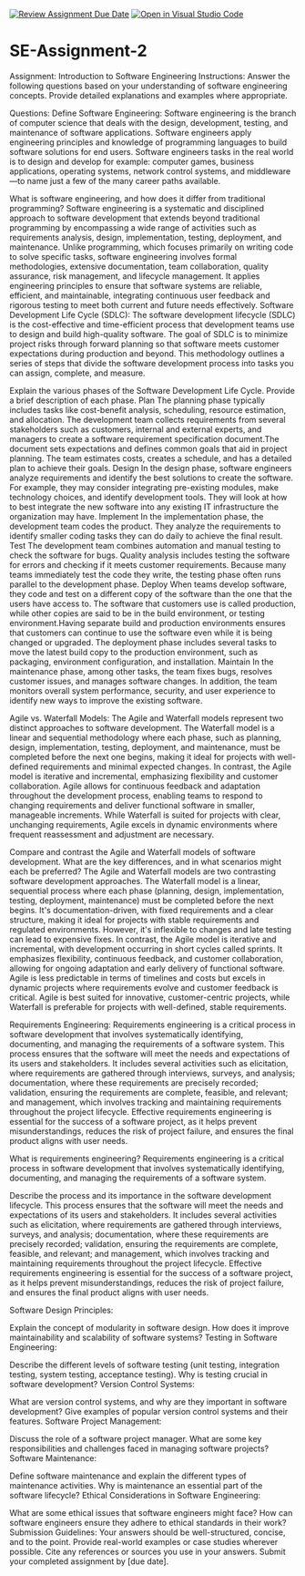 [![Review Assignment Due Date](https://classroom.github.com/assets/deadline-readme-button-24ddc0f5d75046c5622901739e7c5dd533143b0c8e959d652212380cedb1ea36.svg)](https://classroom.github.com/a/-ucQIGTc)
[![Open in Visual Studio Code](https://classroom.github.com/assets/open-in-vscode-718a45dd9cf7e7f842a935f5ebbe5719a5e09af4491e668f4dbf3b35d5cca122.svg)](https://classroom.github.com/online_ide?assignment_repo_id=15234957&assignment_repo_type=AssignmentRepo)
# SE-Assignment-2
Assignment: Introduction to Software Engineering
Instructions:
Answer the following questions based on your understanding of software engineering concepts. Provide detailed explanations and examples where appropriate.

Questions:
Define Software Engineering:
 Software engineering is the branch of computer science that deals with the design, development, testing, and maintenance of software applications. Software engineers apply engineering principles and knowledge of programming languages to build software solutions for end users. Software engineers tasks  in the real world is to design and develop for example: computer games, business applications, operating systems, network control systems, and middleware—to name just a few of the many career paths available.

What is software engineering, and how does it differ from traditional programming? 
 Software engineering is a systematic and disciplined approach to software development that extends beyond traditional programming by encompassing a wide range of activities such as requirements analysis, design, implementation, testing, deployment, and maintenance. Unlike programming, which focuses primarily on writing code to solve specific tasks, software engineering involves formal methodologies, extensive documentation, team collaboration, quality assurance, risk management, and lifecycle management. It applies engineering principles to ensure that software systems are reliable, efficient, and maintainable, integrating continuous user feedback and rigorous testing to meet both current and future needs effectively.
Software Development Life Cycle (SDLC): The software development lifecycle (SDLC) is the cost-effective and time-efficient process that development teams use to design and build high-quality software. The goal of SDLC is to minimize project risks through forward planning so that software meets customer expectations during production and beyond. This methodology outlines a series of steps that divide the software development process into tasks you can assign, complete, and measure.

Explain the various phases of the Software Development Life Cycle. Provide a brief description of each phase.
Plan
The planning phase typically includes tasks like cost-benefit analysis, scheduling, resource estimation, and allocation. The development team collects requirements from several stakeholders such as customers, internal and external experts, and managers to create a software requirement specification document.The document sets expectations and defines common goals that aid in project planning. The team estimates costs, creates a schedule, and has a detailed plan to achieve their goals.
Design
In the design phase, software engineers analyze requirements and identify the best solutions to create the software. For example, they may consider integrating pre-existing modules, make technology choices, and identify development tools. They will look at how to best integrate the new software into any existing IT infrastructure the organization may have.
Implement
In the implementation phase, the development team codes the product. They analyze the requirements to identify smaller coding tasks they can do daily to achieve the final result.
Test
The development team combines automation and manual testing to check the software for bugs. Quality analysis includes testing the software for errors and checking if it meets customer requirements. Because many teams immediately test the code they write, the testing phase often runs parallel to the development phase.
Deploy
When teams develop software, they code and test on a different copy of the software than the one that the users have access to. The software that customers use is called production, while other copies are said to be in the build environment, or testing environment.Having separate build and production environments ensures that customers can continue to use the software even while it is being changed or upgraded. The deployment phase includes several tasks to move the latest build copy to the production environment, such as packaging, environment configuration, and installation.
Maintain
In the maintenance phase, among other tasks, the team fixes bugs, resolves customer issues, and manages software changes. In addition, the team monitors overall system performance, security, and user experience to identify new ways to improve the existing software.

Agile vs. Waterfall Models: 
The Agile and Waterfall models represent two distinct approaches to software development. The Waterfall model is a linear and sequential methodology where each phase, such as planning, design, implementation, testing, deployment, and maintenance, must be completed before the next one begins, making it ideal for projects with well-defined requirements and minimal expected changes. In contrast, the Agile model is iterative and incremental, emphasizing flexibility and customer collaboration. Agile allows for continuous feedback and adaptation throughout the development process, enabling teams to respond to changing requirements and deliver functional software in smaller, manageable increments. While Waterfall is suited for projects with clear, unchanging requirements, Agile excels in dynamic environments where frequent reassessment and adjustment are necessary.

Compare and contrast the Agile and Waterfall models of software development. What are the key differences, and in what scenarios might each be preferred?
The Agile and Waterfall models are two contrasting software development approaches. The Waterfall model is a linear, sequential process where each phase (planning, design, implementation, testing, deployment, maintenance) must be completed before the next begins. It's documentation-driven, with fixed requirements and a clear structure, making it ideal for projects with stable requirements and regulated environments. However, it's inflexible to changes and late testing can lead to expensive fixes.
In contrast, the Agile model is iterative and incremental, with development occurring in short cycles called sprints. It emphasizes flexibility, continuous feedback, and customer collaboration, allowing for ongoing adaptation and early delivery of functional software. Agile is less predictable in terms of timelines and costs but excels in dynamic projects where requirements evolve and customer feedback is critical. Agile is best suited for innovative, customer-centric projects, while Waterfall is preferable for projects with well-defined, stable requirements.

Requirements Engineering: 
Requirements engineering is a critical process in software development that involves systematically identifying, documenting, and managing the requirements of a software system. This process ensures that the software will meet the needs and expectations of its users and stakeholders. It includes several activities such as elicitation, where requirements are gathered through interviews, surveys, and analysis; documentation, where these requirements are precisely recorded; validation, ensuring the requirements are complete, feasible, and relevant; and management, which involves tracking and maintaining requirements throughout the project lifecycle. Effective requirements engineering is essential for the success of a software project, as it helps prevent misunderstandings, reduces the risk of project failure, and ensures the final product aligns with user needs.

What is requirements engineering? 
Requirements engineering is a critical process in software development that involves systematically identifying, documenting, and managing the requirements of a software system. 

Describe the process and its importance in the software development lifecycle. 
 This process ensures that the software will meet the needs and expectations of its users and stakeholders. It includes several activities such as elicitation, where requirements are gathered through interviews, surveys, and analysis; documentation, where these requirements are precisely recorded; validation, ensuring the requirements are complete, feasible, and relevant; and management, which involves tracking and maintaining requirements throughout the project lifecycle. Effective requirements engineering is essential for the success of a software project, as it helps prevent misunderstandings, reduces the risk of project failure, and ensures the final product aligns with user needs.

Software Design Principles:

Explain the concept of modularity in software design. How does it improve maintainability and scalability of software systems?
Testing in Software Engineering:

Describe the different levels of software testing (unit testing, integration testing, system testing, acceptance testing). Why is testing crucial in software development?
Version Control Systems:

What are version control systems, and why are they important in software development? Give examples of popular version control systems and their features.
Software Project Management:

Discuss the role of a software project manager. What are some key responsibilities and challenges faced in managing software projects?
Software Maintenance:

Define software maintenance and explain the different types of maintenance activities. Why is maintenance an essential part of the software lifecycle?
Ethical Considerations in Software Engineering:

What are some ethical issues that software engineers might face? How can software engineers ensure they adhere to ethical standards in their work?
Submission Guidelines:
Your answers should be well-structured, concise, and to the point.
Provide real-world examples or case studies wherever possible.
Cite any references or sources you use in your answers.
Submit your completed assignment by [due date].
